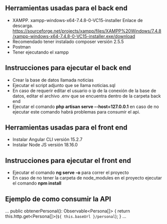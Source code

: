 ## Herramientas usadas para el back end
- XAMPP. xampp-windows-x64-7.4.8-0-VC15-installer Enlace de descarga. https://sourceforge.net/projects/xampp/files/XAMPP%20Windows/7.4.8/xampp-windows-x64-7.4.8-0-VC15-installer.exe/download
- Recomendado tener instalado composer versión 2.5.5
- Postman
- Tener ejecutando el xampp

## Instrucciones para ejecutar el back end

- Crear la base de datos llamada noticias
- Ejecutar el script adjunto que se llama noticias.sql
- En caso de requerir editar el usuario o ip de la conexión de la base de datos, editar el archivo .env que se encuentra dentro de la carpeta back end
- Ejecutar el comando **php artisan serve --host=127.0.0.1** en caso de no ejecutar este comando habrá problemas para consumir el api.

## Herramientas usadas para el front end
- Instalar Angular CLI versión 15.2.7
- Instalar  Node JS versión 18.16.0

## Instrucciones para ejecutar el front end
- Ejecutar el comando **ng serve -o** para correr el proyecto
- En caso de no tener la carpeta de node_modules en el proyecto ejecutar el comando **npm install**

## Ejemplo de como consumir la API
...
public obtenerPersonal(): Observable<Persona[]> {
    return this.http.get<Persona[]>(`${ this.baseUrl }/personal`);
}
...
 



